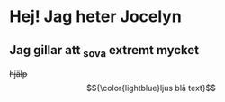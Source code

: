 <!DOCTYPE md>
# Hej! Jag heter Jocelyn
## Jag gillar att <sub>sova</sub> extremt mycket
~~hjälp~~
$${\color{lightblue}ljus blå text}$$

[def]: https://github.com/user-attachments/assets/571c9d84-a363-4f2c-a033-4bc09553ba1f